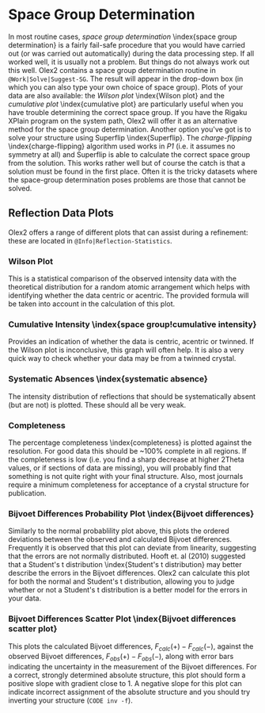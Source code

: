 # Space Group Determination

In most routine cases, *space group determination* \index{space group determination} is a fairly fail-safe procedure that you would have carried out (or was carried out automatically) during the data processing step. If all worked well, it is usually not a problem. But things do not always work out this well.
Olex2 contains a space group determination routine in `@Work|Solve|Suggest-SG`. The result will appear in the drop-down box (in which you can also type your own choice of space group). Plots of your data are also available: the *Wilson plot* \index{Wilson plot} and the *cumulative plot* \index{cumulative plot} are particularly useful when you have trouble determining the correct space group.
If you have the Rigaku XPlain program on the system path, Olex2 will offer it as an alternative method for the space group determination.
Another option you've got is to solve your structure using Superflip \index{Superflip}. The *charge-flipping* \index{charge-flipping} algorithm used works in *P1* (i.e. it assumes no symmetry at all) and Superflip is able to calculate the correct space group from the solution. This works rather well but of course the catch is that a solution must be found in the first place. Often it is the tricky datasets where the space-group determination poses problems are those that cannot be solved.

## Reflection Data Plots
Olex2 offers a range of different plots that can assist during a refinement: these are located in `@Info|Reflection-Statistics`.

### Wilson Plot
This is a statistical comparison of the observed intensity data with the theoretical distribution for a random atomic arrangement which helps with identifying whether the data centric or acentric. The provided formula will be taken into account in the calculation of this plot.

### Cumulative Intensity \index{space group!cumulative intensity}
Provides an indication of whether the data is centric, acentric or twinned. If the Wilson plot is inconclusive, this graph will often help. It is also a very quick way to check whether your data may be from a twinned crystal.

### Systematic Absences \index{systematic absence}
The intensity distribution of reflections that should be systematically absent (but are not) is plotted. These should all be very weak.

### Completeness
The percentage completeness \index{completeness} is plotted against the resolution. For good data this should be ~100% complete in all regions. If the completeness is low (i.e. you find a sharp decrease at higher 2Theta values, or if sections of data are missing), you will probably find that something is not quite right with your final structure. Also, most journals require a minimum completeness for acceptance of a crystal structure for publication.

### Bijvoet Differences Probability Plot \index{Bijvoet differences}
Similarly to the normal probablility plot above, this plots the ordered deviations between the observed and calculated Bijvoet differences. Frequently it is observed that this plot can deviate from linearity, suggesting that the errors are not normally distributed. Hooft et. al (2010) suggested that a Student's t distribution \index{Student's t distribution} may better describe the errors in the Bijvoet differences. Olex2 can calculate this plot for both the normal and Student's t distribution, allowing you to judge whether or not a Student's t distribution is a better model for the errors in your data.

### Bijvoet Differences Scatter Plot \index{Bijvoet differences scatter plot}
This plots the calculated Bijvoet differences, $F_{calc}(+) - F_{calc}(-)$, against the observed Bijvoet differences, $F_{obs}(+) - F_{obs}(-)$, along with error bars indicating the uncertainty in the measurement of the Bijvoet differences. For a correct, strongly determined absolute structure, this plot should form a positive slope with gradient close to 1. A negative slope for this plot can indicate incorrect assignment of the absolute structure and you should try inverting your structure (`CODE inv -f`).
